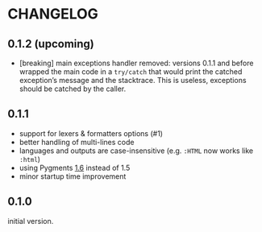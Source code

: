 # CHANGELOG

## 0.1.2 (upcoming)

* [breaking] main exceptions handler removed: versions 0.1.1 and before wrapped
  the main code in a `try/catch` that would print the catched exception’s
  message and the stacktrace. This is useless, exceptions should be catched by
  the caller.

## 0.1.1

* support for lexers & formatters options (#1)
* better handling of multi-lines code
* languages and outputs are case-insensitive (e.g. `:HTML` now works like
  `:html`)
* using Pygments [1.6][] instead of 1.5
* minor startup time improvement

[1.6]: https://bitbucket.org/birkenfeld/pygments-main/src/3e451a3806d9215bae592d9c28321076e5e046ef/CHANGES?at=default#cl-102

## 0.1.0

initial version.
